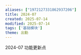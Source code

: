 ```yaml
---
aliases: ["1972127331862937206"]
title: 2024-07
created: 2025-07-14
modified: 2025-07-14
tags: ['基础模块']
theme: 出勤
---
```


2024-07 功能更新点